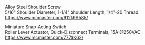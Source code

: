 Alloy Steel Shoulder Screw  
5/16" Shoulder Diameter, 1-1/4" Shoulder Length, 1/4"-20 Thread  
https://www.mcmaster.com/91259A585/

Miniature Snap-Acting Switch  
Roller Lever Actuator, Quick-Disconnect Terminals, 15A @250VAC  
https://www.mcmaster.com/7779K62/
